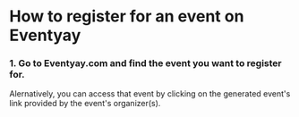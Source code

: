 # How to register for an event on Eventyay 

### 1. Go to Eventyay.com and find the event you want to register for. 
Alernatively, you can access that event by clicking on the generated event's link provided by the event's organizer(s).

